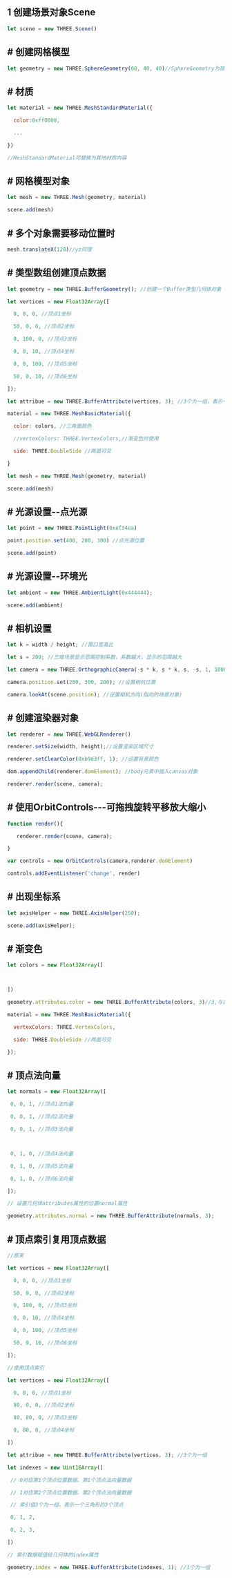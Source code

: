## **1 创建场景对象Scene**

```javascript
let scene = new THREE.Scene()
```



## **# 创建网格模型**

```javascript
let geometry = new THREE.SphereGeometry(60, 40, 40)//SphereGeometry为球体，替换为其他geometry生成其他图形
```



## **# 材质**

```javascript
let material = new THREE.MeshStandardMaterial({

  color:0xff0000,

  ...

})

//MeshStandardMaterial可替换为其他材质内容
```



## **# 网格模型对象**

```javascript
let mesh = new THREE.Mesh(geometry, material)

scene.add(mesh)
```



## **# 多个对象需要移动位置时**

```js
mesh.translateX(120)//yz同理
```



## **# 类型数组创建顶点数据**

```js
let geometry = new THREE.BufferGeometry(); //创建一个Buffer类型几何体对象

let vertices = new Float32Array([

  0, 0, 0, //顶点1坐标

  50, 0, 0, //顶点2坐标

  0, 100, 0, //顶点3坐标

  0, 0, 10, //顶点4坐标

  0, 0, 100, //顶点5坐标

  50, 0, 10, //顶点6坐标

]);

let attribue = new THREE.BufferAttribute(vertices, 3); //3个为一组，表示一个顶点的xyz坐标

material = new THREE.MeshBasicMaterial({

  color: colors, //三角面颜色

  //vertexColors: THREE.VertexColors,//渐变色时使用

  side: THREE.DoubleSide //两面可见

}

let mesh = new THREE.Mesh(geometry, material)

scene.add(mesh)
```



## **# 光源设置--点光源**

```js
let point = new THREE.PointLight(0xef34ea)

point.position.set(400, 200, 300) //点光源位置

scene.add(point)
```



## **# 光源设置--环境光**

```javascript
let ambient = new THREE.AmbientLight(0x444444);

scene.add(ambient)
```



## **# 相机设置**

```js
let k = width / height; //窗口宽高比

let s = 200; //三维场景显示范围控制系数，系数越大，显示的范围越大

let camera = new THREE.OrthographicCamera(-s * k, s * k, s, -s, 1, 1000)//OrthographicCamera可替换为其他相机，

camera.position.set(200, 300, 200); //设置相机位置

camera.lookAt(scene.position); //设置相机方向(指向的场景对象)
```



## **# 创建渲染器对象**

```js
let renderer = new THREE.WebGLRenderer()

renderer.setSize(width, height);//设置渲染区域尺寸

renderer.setClearColor(0xb9d3ff, 1); //设置背景颜色

dom.appendChild(renderer.domElement); //body元素中插入canvas对象

renderer.render(scene, camera);
```



## **# 使用OrbitControls---可拖拽旋转平移放大缩小**

```js
function render(){

   renderer.render(scene, camera);

}

var controls = new OrbitControls(camera,renderer.domElement)

controls.addEventListener('change', render)
```



## **# 出现坐标系**

```js
let axisHelper = new THREE.AxisHelper(250);

scene.add(axisHelper);
```



## **# 渐变色**

```js
let colors = new Float32Array([



])

geometry.attributes.color = new THREE.BufferAttribute(colors, 3)//3,与类型数组创建顶点数据相同

material = new THREE.MeshBasicMaterial({

  vertexColors: THREE.VertexColors,

  side: THREE.DoubleSide //两面可见

});
```



## **# 顶点法向量**

```js
let normals = new Float32Array([

 0, 0, 1, //顶点1法向量

 0, 0, 1, //顶点2法向量

 0, 0, 1, //顶点3法向量



 0, 1, 0, //顶点4法向量

 0, 1, 0, //顶点5法向量

 0, 1, 0, //顶点6法向量

]);

// 设置几何体attributes属性的位置normal属性

geometry.attributes.normal = new THREE.BufferAttribute(normals, 3);
```



## **# 顶点索引复用顶点数据**

```js
//原来

let vertices = new Float32Array([

  0, 0, 0, //顶点1坐标

  50, 0, 0, //顶点2坐标

  0, 100, 0, //顶点3坐标

  0, 0, 10, //顶点4坐标

  0, 0, 100, //顶点5坐标

  50, 0, 10, //顶点6坐标

]);

//使用顶点索引

let vertices = new Float32Array([

  0, 0, 0, //顶点1坐标

  80, 0, 0, //顶点2坐标

  80, 80, 0, //顶点3坐标

  0, 80, 0, //顶点4坐标

])

let attribue = new THREE.BufferAttribute(vertices, 3); //3个为一组

let indexes = new Uint16Array([

 // 0对应第1个顶点位置数据、第1个顶点法向量数据

 // 1对应第2个顶点位置数据、第2个顶点法向量数据

 // 索引值3个为一组，表示一个三角形的3个顶点

 0, 1, 2,

 0, 2, 3,

])

// 索引数据赋值给几何体的index属性

geometry.index = new THREE.BufferAttribute(indexes, 1); //1个为一组
```

